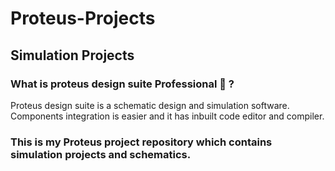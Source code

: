# Proteus-Projects
Simulation Projects
-------------------
### What is proteus design suite Professional 🤔 ?

Proteus design suite is a schematic design and simulation software. Components integration is easier and it has inbuilt code editor and compiler. 

### This is my Proteus project repository which contains simulation projects and schematics.
